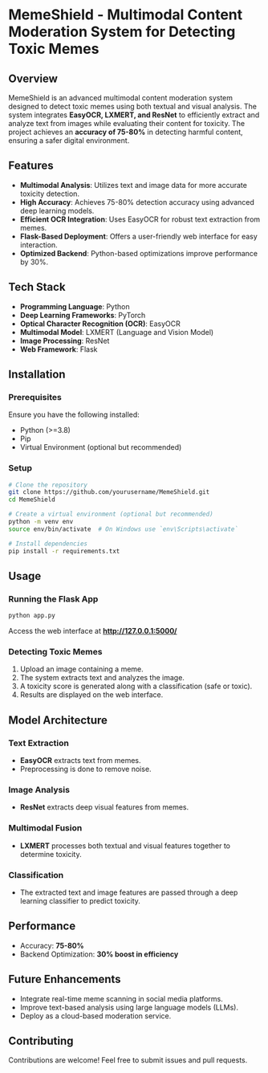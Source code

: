 # MemeShield - Multimodal Content Moderation System for Detecting Toxic Memes

## Overview
MemeShield is an advanced multimodal content moderation system designed to detect toxic memes using both textual and visual analysis. The system integrates **EasyOCR, LXMERT, and ResNet** to efficiently extract and analyze text from images while evaluating their content for toxicity. The project achieves an **accuracy of 75-80%** in detecting harmful content, ensuring a safer digital environment.

## Features
- **Multimodal Analysis**: Utilizes text and image data for more accurate toxicity detection.
- **High Accuracy**: Achieves 75-80% detection accuracy using advanced deep learning models.
- **Efficient OCR Integration**: Uses EasyOCR for robust text extraction from memes.
- **Flask-Based Deployment**: Offers a user-friendly web interface for easy interaction.
- **Optimized Backend**: Python-based optimizations improve performance by 30%.

## Tech Stack
- **Programming Language**: Python
- **Deep Learning Frameworks**: PyTorch
- **Optical Character Recognition (OCR)**: EasyOCR
- **Multimodal Model**: LXMERT (Language and Vision Model)
- **Image Processing**: ResNet
- **Web Framework**: Flask

## Installation
### Prerequisites
Ensure you have the following installed:
- Python (>=3.8)
- Pip
- Virtual Environment (optional but recommended)

### Setup
```bash
# Clone the repository
git clone https://github.com/yourusername/MemeShield.git
cd MemeShield

# Create a virtual environment (optional but recommended)
python -m venv env
source env/bin/activate  # On Windows use `env\Scripts\activate`

# Install dependencies
pip install -r requirements.txt
```

## Usage
### Running the Flask App
```bash
python app.py
```
Access the web interface at **http://127.0.0.1:5000/**

### Detecting Toxic Memes
1. Upload an image containing a meme.
2. The system extracts text and analyzes the image.
3. A toxicity score is generated along with a classification (safe or toxic).
4. Results are displayed on the web interface.

## Model Architecture
### Text Extraction
- **EasyOCR** extracts text from memes.
- Preprocessing is done to remove noise.

### Image Analysis
- **ResNet** extracts deep visual features from memes.

### Multimodal Fusion
- **LXMERT** processes both textual and visual features together to determine toxicity.

### Classification
- The extracted text and image features are passed through a deep learning classifier to predict toxicity.

## Performance
- Accuracy: **75-80%**
- Backend Optimization: **30% boost in efficiency**

## Future Enhancements
- Integrate real-time meme scanning in social media platforms.
- Improve text-based analysis using large language models (LLMs).
- Deploy as a cloud-based moderation service.

## Contributing
Contributions are welcome! Feel free to submit issues and pull requests.



